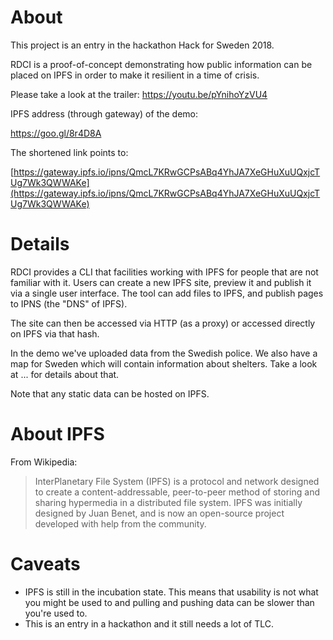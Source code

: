 # About

This project is an entry in the hackathon Hack for Sweden 2018.

RDCI is a proof-of-concept demonstrating how public information can be placed on IPFS in order to make it resilient in a time 
of crisis.

Please take a look at the trailer: https://youtu.be/pYnihoYzVU4

IPFS address (through gateway) of the demo: 

https://goo.gl/8r4D8A

The shortened link points to:

[https://gateway.ipfs.io/ipns/QmcL7KRwGCPsABq4YhJA7XeGHuXuUQxjcTUg7Wk3QWWAKe](https://gateway.ipfs.io/ipns/QmcL7KRwGCPsABq4YhJA7XeGHuXuUQxjcTUg7Wk3QWWAKe)

# Details

RDCI provides a CLI that facilities working with IPFS for people that are not familiar with it. Users can create a new IPFS site, preview it and publish it via a single user interface. The tool can add files to IPFS, and publish pages to IPNS (the "DNS" of IPFS).

The site can then be accessed via HTTP (as a proxy) or accessed directly on IPFS via that hash.

In the demo we've uploaded data from the Swedish police. We also have a map for Sweden which will contain information about shelters. Take a look at ... for details about that.

Note that any static data can be hosted on IPFS.

# About IPFS

From Wikipedia:

> InterPlanetary File System (IPFS) is a protocol and network designed to create a content-addressable, peer-to-peer method of storing and sharing hypermedia in a distributed file system. IPFS was initially designed by Juan Benet, and is now an open-source project developed with help from the community.

# Caveats

* IPFS is still in the incubation state. This means that usability is not what you might be used to and pulling and pushing data can be slower than you're used to.
* This is an entry in a hackathon and it still needs a lot of TLC.

